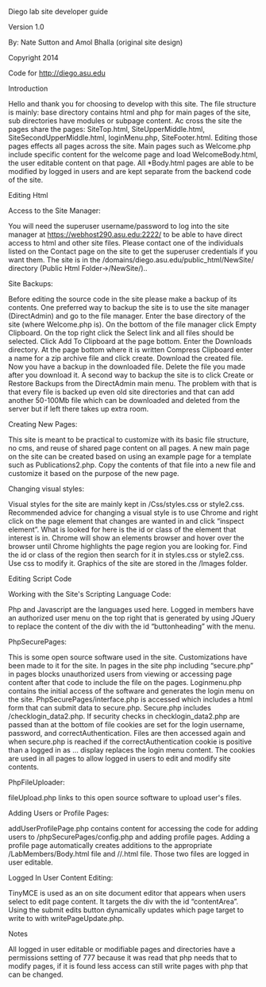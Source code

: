 ﻿Diego lab site developer guide

Version 1.0

By: Nate Sutton and Amol Bhalla (original site design)

Copyright 2014


Code for http://diego.asu.edu



Introduction

Hello and thank you for choosing to develop with this site. The file structure is mainly: base directory contains html and php for main pages of the site, sub directories have modules or subpage content.  Ac cross the site the pages share the pages: SiteTop.html, SiteUpperMiddle.html, SiteSecondUpperMiddle.html, loginMenu.php, SiteFooter.html.  Editing those pages effects all pages across the site.  Main pages such as Welcome.php include specific content for the welcome page and load WelcomeBody.html, the user editable content on that page.  All *Body.html pages are able to be modified by logged in users and are kept separate from the backend code of the site.  


Editing Html

Access to the Site Manager:

You will need the superuser username/password to log into the site manager at https://webhost290.asu.edu:2222/ to be able to have direct access to html and other site files. Please contact one of the individuals listed on the Contact page on the site to get the superuser credentials if you want them. The site is in the /domains/diego.asu.edu/public_html/NewSite/ directory (Public Html Folder->/NewSite/)..

Site Backups:

Before editing the source code in the site please make a backup of its contents. One preferred way to backup the site is to use the site manager (DirectAdmin) and go to the file manager. Enter the base directory of the site (where Welcome.php is). On the bottom of the file manager click Empty Clipboard. On the top right click the Select link and all files should be selected. Click Add To Clipboard at the page bottom. Enter the Downloads directory. At the page bottom where it is written Compress Clipboard enter a name for a zip archive file and click create. Download the created file. Now you have a backup in the downloaded file. Delete the file you made after you download it. A second way to backup the site is to click Create or Restore Backups from the DirectAdmin main menu. The problem with that is that every file is backed up even old site directories and that can add another 50-100Mb file which can be downloaded and deleted from the server but if left there takes up extra room.

Creating New Pages:

This site is meant to be practical to customize with its basic file structure, no cms, and reuse of shared page content on all pages.  A new main page on the site can be created based on using an example page for a template such as Publications2.php.  Copy the contents of that file into a new file and customize it based on the purpose of the new page.

Changing visual styles:

Visual styles for the site are mainly kept in /Css/styles.css or style2.css.  Recommended advice for changing a visual style is to use Chrome and right click on the page element that changes are wanted in and click “inspect element”.  What is looked for here is the id or class of the element that interest is in.  Chrome will show an elements browser and hover over the browser until Chrome highlights the page region you are looking for.  Find the id or class of the region then search for it in styles.css or style2.css.  Use css to modify it.  Graphics of the site are stored in the /Images folder.


Editing Script Code

Working with the Site's Scripting Language Code:

Php and Javascript are the languages used here.  Logged in members have an authorized user menu on the top right that is generated by using JQuery to replace the content of the div with the id “buttonheading” with the menu.

PhpSecurePages:

This is some open source software used in the site.  Customizations have been made to it for the site.    In pages in the site php including “secure.php” in pages blocks unauthorized users from viewing or accessing page content after that code to include the file on the pages.  Loginmenu.php contains the initial access of the software and generates the login menu on the site.  PhpSecurePages/interface.php is accessed which includes a html form that can submit data to secure.php.  Secure.php includes /checklogin_data2.php.  If security checks in  checklogin_data2.php are passed than at the bottom of file cookies are set for the login username, password, and correctAuthentication.  Files are then accessed again and when secure.php is reached if the  correctAuthentication cookie is positive than a logged in as … display replaces the login menu content.  The cookies are used in all pages to allow logged in users to edit and modify site contents.

PhpFileUploader:

fileUpload.php links to this open source software to upload user's files.

Adding Users or Profile Pages:

addUserProfilePage.php contains content for accessing the code for adding users to /phpSecurePages/config.php and adding profile pages.  Adding a profile page automatically creates additions to the appropriate /LabMembers/<typeOfMember>Body.html file and /<typeOfMember>/<memberName>.html file.  Those two files are logged in user editable.

Logged In User Content Editing:

TinyMCE is used as an on site document editor that appears when users select to edit page content.  It targets the div with the id “contentArea”.  Using the submit edits button dynamically updates which page target to write to with writePageUpdate.php.


Notes

All logged in user editable or modifiable pages and directories have a permissions setting of 777 because it was read that php needs that to modify pages, if it is found less access can still write pages with php that can be changed.
